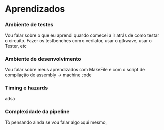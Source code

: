 # Aprendizados

### Ambiente de testes
Vou falar sobre o que eu aprendi quando comecei a ir atrás de como testar o circuito. Fazer os testbenches com o verilator, usar o gtkwave, usar o Tester, etc

### Ambiente de desenvolvimento
Vou falar sobre meus aprendizados com MakeFile e com o script de compilação de assembly -> machine code

### Timing e hazards
adsa

### Complexidade da pipeline
Tô pensando ainda se vou falar algo aqui mesmo, 